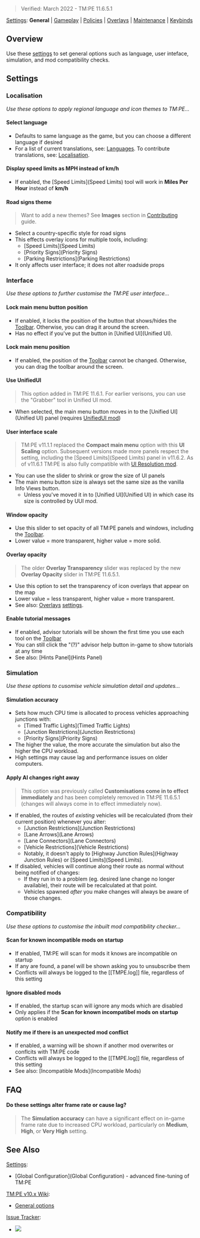 > Verified: March 2022 - TM:PE 11.6.5.1

[Settings](Settings): **General** | [Gameplay](Gameplay) | [Policies](Policies) | [Overlays](Overlays) | [Maintenance](Maintenance) | [Keybinds](Keybinds)

## Overview

Use these [settings](settings) to set general options such as language, user inteface, simulation, and mod compatibility checks.

## Settings

### Localisation

_Use these options to apply regional language and icon themes to TM:PE..._

#### Select language

* Defaults to same language as the game, but you can choose a different language if desired
* For a list of current translations, see: [Languages](Languages). To contribute translations, see: [Localisation](Localisation).

#### Display speed limits as MPH instead of km/h

* If enabled, the [Speed Limits](Speed Limits) tool will work in **Miles Per Hour** instead of **km/h**

#### Road signs theme

> Want to add a new themes? See **Images** section in [Contributing](Contributing) guide.

* Select a country-specific style for road signs
* This effects overlay icons for multiple tools, including:
    * [Speed Limits](Speed Limits)
    * [Priority Signs](Priority Signs)
    * [Parking Restrictions](Parking Restrictions)
* It only affects user interface; it does not alter roadside props

### Interface

_Use these options to further customise the TM:PE user interface..._

#### Lock main menu button position

* If enabled, it locks the position of the button that shows/hides the [Toolbar](Toolbar). Otherwise, you can drag it around the screen.
* Has no effect if you've put the button in [Unified UI](Unified UI).

#### Lock main menu position

* If enabled, the position of the [Toolbar](Toolbar) cannot be changed. Otherwise, you can drag the toolbar around the screen.

#### Use UnifiedUI

> This option added in TM:PE 11.6.1. For earlier verisons, you can use the "Grabber" tool in Unified UI mod.

* When selected, the main menu button moves in to the [Unified UI](Unified UI) panel (requires [UnifiedUI mod](https://steamcommunity.com/sharedfiles/filedetails/?id=2255219025))

#### User interface scale

> TM:PE v11.1.1 replaced the **Compact main menu** option with this **UI Scaling** option. Subsequent versions made more panels respect the setting, including the [Speed Limits](Speed Limits) panel in v11.6.2. As of v11.6.1 TM:PE is also fully compatible with [UI Resolution mod](https://steamcommunity.com/sharedfiles/filedetails/?id=2487213155).

* You can use the slider to shrink or grow the size of UI panels
* The main menu button size is always set the same size as the vanilla Info Views button.
    * Unless you've moved it in to [Unified UI](Unified UI) in which case its size is controlled by UUI mod.

#### Window opacity

* Use this slider to set opacity of all TM:PE panels and windows, including the [Toolbar](Toolbar).
* Lower value = more transparent, higher value = more solid.

#### Overlay opacity

> The older **Overlay Transparency** slider was replaced by the new **Overlay Opacity** slider in TM:PE 11.6.5.1.

* Use this option to set the transparency of icon overlays that appear on the map
* Lower value = less transparent, higher value = more transparent.
* See also: [Overlays](Overlays) [settings](settings).

#### Enable tutorial messages

* If enabled, advisor tutorials will be shown the first time you use each tool on the [Toolbar](Toolbar)
* You can still click the "(?)" advisor help button in-game to show tutorials at any time
* See also: [Hints Panel](Hints Panel)

### Simulation

_Use these options to cusomise vehicle simulation detail and updates..._

#### Simulation accuracy

* Sets how much CPU time is allocated to process vehicles approaching junctions with:
    * [Timed Traffic Lights](Timed Traffic Lights)
    * [Junction Restrictions](Junction Restrictions)
    * [Priority Signs](Priority Signs)
* The higher the value, the more accurate the simulation but also the higher the CPU workload.
* High settings may cause lag and performance issues on older computers.

#### Apply AI changes right away

> This option was previously called **Customisations come in to effect immediately** and has been completely removed in TM:PE 11.6.5.1 (changes will always come in to effect immediately now).

* If enabled, the routes of _existing_ vehicles will be recalculated (from their current position) whenever you alter:
    * [Junction Restrictions](Junction Restrictions)
    * [Lane Arrows](Lane Arrows)
    * [Lane Connectors](Lane Connectors)
    * [Vehicle Restrictions](Vehicle Restrictions)
    * Notably, it doesn't apply to [Highway Junction Rules](Highway Junction Rules) or [Speed Limits](Speed Limits).
* If disabled, vehicles will continue along their route as normal without being notified of changes:
    * If they run in to a problem (eg. desired lane change no longer available), their route will be recalculated at that point.
    * Vehicles spawned _after_ you make changes will always be aware of those changes.

### Compatibility

_Use these options to customise the inbuilt mod compatibility checker..._

#### Scan for known incompatible mods on startup

* If enabled, TM:PE will scan for mods it knows are incompatible on startup
* If any are found, a panel will be shown asking you to unsubscribe them
* Conflicts will always be logged to the [[TMPE.log]] file, regardless of this setting

#### Ignore disabled mods

* If enabled, the startup scan will ignore any mods which are disabled
* Only applies if the **Scan for known incompatibel mods on startup** option is enabled

#### Notify me if there is an unexpected mod conflict

* If enabled, a warning will be shown if another mod overwrites or conflcits with TM:PE code
* Conflicts will always be logged to the [[TMPE.log]] file, regardless of this setting
* See also: [Incompatible Mods](Incompatible Mods)

## FAQ

#### Do these settings alter frame rate or cause lag?

> The **Simulation accuracy** can have a significant effect on in-game frame rate due to increased CPU workload, particularly on **Medium**, **High**, or **Very High** setting.

## See Also

[Settings](Settings):

* [Global Configuration](Global Configuration) - advanced fine-tuning of TM:PE

[TM:PE v10.x Wiki](https://tmpe.viathinksoft.com/wiki):

* [General options](https://tmpe.viathinksoft.com/wiki/index.php?title=Options#General)

[Issue Tracker](https://github.com/krzychu124/Cities-Skylines-Traffic-Manager-President-Edition/issues):

* <a href="https://github.com/CitiesSkylinesMods/TMPE/labels/SETTINGS"><img src="https://img.shields.io/github/issues/CitiesSkylinesMods/TMPE/SETTINGS?label=SETTINGS&logo=github" /></a>